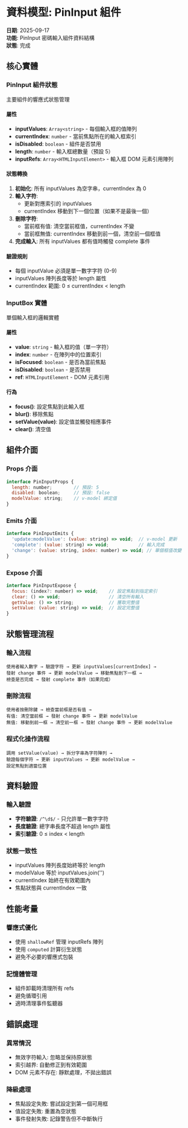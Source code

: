 # 資料模型: PinInput 組件

**日期**: 2025-09-17  
**功能**: PinInput 密碼輸入組件資料結構  
**狀態**: 完成

## 核心實體

### PinInput 組件狀態
主要組件的響應式狀態管理

#### 屬性
- **inputValues**: `Array<string>` - 每個輸入框的值陣列
- **currentIndex**: `number` - 當前焦點所在的輸入框索引
- **isDisabled**: `boolean` - 組件是否禁用
- **length**: `number` - 輸入框總數量（預設 5）
- **inputRefs**: `Array<HTMLInputElement>` - 輸入框 DOM 元素引用陣列

#### 狀態轉換
1. **初始化**: 所有 inputValues 為空字串，currentIndex 為 0
2. **輸入字符**: 
   - 更新對應索引的 inputValues
   - currentIndex 移動到下一個位置（如果不是最後一個）
3. **刪除字符**:
   - 當前框有值: 清空當前框值，currentIndex 不變
   - 當前框無值: currentIndex 移動到前一個，清空前一個框值
4. **完成輸入**: 所有 inputValues 都有值時觸發 complete 事件

#### 驗證規則
- 每個 inputValue 必須是單一數字字符 (0-9)
- inputValues 陣列長度等於 length 屬性
- currentIndex 範圍: 0 ≤ currentIndex < length

### InputBox 實體
單個輸入框的邏輯實體

#### 屬性
- **value**: `string` - 輸入框的值（單一字符）
- **index**: `number` - 在陣列中的位置索引
- **isFocused**: `boolean` - 是否為當前焦點
- **isDisabled**: `boolean` - 是否禁用
- **ref**: `HTMLInputElement` - DOM 元素引用

#### 行為
- **focus()**: 設定焦點到此輸入框
- **blur()**: 移除焦點
- **setValue(value)**: 設定值並觸發相應事件
- **clear()**: 清空值

## 組件介面

### Props 介面
```javascript
interface PinInputProps {
  length: number;        // 預設: 5
  disabled: boolean;     // 預設: false
  modelValue: string;    // v-model 綁定值
}
```

### Emits 介面
```javascript
interface PinInputEmits {
  'update:modelValue': (value: string) => void;  // v-model 更新
  'complete': (value: string) => void;           // 輸入完成
  'change': (value: string, index: number) => void; // 單個框值改變
}
```

### Expose 介面
```javascript
interface PinInputExpose {
  focus: (index?: number) => void;    // 設定焦點到指定索引
  clear: () => void;                  // 清空所有輸入
  getValue: () => string;             // 獲取完整值
  setValue: (value: string) => void;  // 設定完整值
}
```

## 狀態管理流程

### 輸入流程
```
使用者輸入數字 → 驗證字符 → 更新 inputValues[currentIndex] → 
發射 change 事件 → 更新 modelValue → 移動焦點到下一框 → 
檢查是否完成 → 發射 complete 事件（如果完成）
```

### 刪除流程
```
使用者按刪除鍵 → 檢查當前框是否有值 → 
有值: 清空當前框 → 發射 change 事件 → 更新 modelValue
無值: 移動到前一框 → 清空前一框 → 發射 change 事件 → 更新 modelValue
```

### 程式化操作流程
```
調用 setValue(value) → 拆分字串為字符陣列 → 
驗證每個字符 → 更新 inputValues → 更新 modelValue → 
設定焦點到適當位置
```

## 資料驗證

### 輸入驗證
- **字符驗證**: `/^\d$/` - 只允許單一數字字符
- **長度驗證**: 總字串長度不超過 length 屬性
- **索引驗證**: 0 ≤ index < length

### 狀態一致性
- inputValues 陣列長度始終等於 length
- modelValue 等於 inputValues.join('')
- currentIndex 始終在有效範圍內
- 焦點狀態與 currentIndex 一致

## 性能考量

### 響應式優化
- 使用 `shallowRef` 管理 inputRefs 陣列
- 使用 `computed` 計算衍生狀態
- 避免不必要的響應式包裝

### 記憶體管理
- 組件卸載時清理所有 refs
- 避免循環引用
- 適時清理事件監聽器

## 錯誤處理

### 異常情況
- 無效字符輸入: 忽略並保持原狀態
- 索引越界: 自動修正到有效範圍
- DOM 元素不存在: 靜默處理，不拋出錯誤

### 降級處理
- 焦點設定失敗: 嘗試設定到第一個可用框
- 值設定失敗: 重置為空狀態
- 事件發射失敗: 記錄警告但不中斷執行
